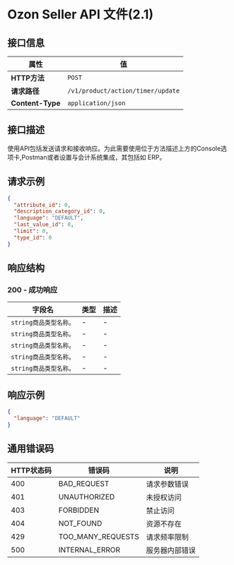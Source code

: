 # Ozon Seller API 文件(2.1)

## 接口信息

| 属性 | 值 |
|------|-----|
| **HTTP方法** | `POST` |
| **请求路径** | `/v1/product/action/timer/update` |
| **Content-Type** | `application/json` |

## 接口描述

使用API包括发送请求和接收响应。为此需要使用位于方法描述上方的Console选项卡,Postman或者设置与会计系统集成，其包括如 ERP。

## 请求示例

```json
{
  "attribute_id": 0,
  "description_category_id": 0,
  "language": "DEFAULT",
  "last_value_id": 0,
  "limit": 0,
  "type_id": 0
}
```

## 响应结构

### 200 - 成功响应

| 字段名 | 类型 | 描述 |
|--------|------|------|
| `string商品类型名称。` | - | - |
| `string商品类型名称。` | - | - |
| `string商品类型名称。` | - | - |
| `string商品类型名称。` | - | - |
| `string商品类型名称。` | - | - |

## 响应示例

```json
{
  "language": "DEFAULT"
}
```

## 通用错误码

| HTTP状态码 | 错误码 | 说明 |
|------------|--------|------|
| 400 | BAD_REQUEST | 请求参数错误 |
| 401 | UNAUTHORIZED | 未授权访问 |
| 403 | FORBIDDEN | 禁止访问 |
| 404 | NOT_FOUND | 资源不存在 |
| 429 | TOO_MANY_REQUESTS | 请求频率限制 |
| 500 | INTERNAL_ERROR | 服务器内部错误 |
